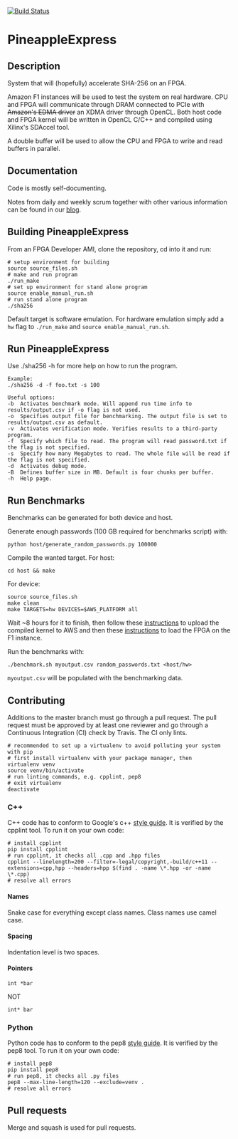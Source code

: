 [![Build Status](https://travis-ci.org/dowenberghmark/PineappleExpress.svg?branch=master)](https://travis-ci.org/dowenberghmark/PineappleExpress)

# PineappleExpress

## Description
System that will (hopefully) accelerate SHA-256 on an FPGA.

Amazon F1 instances will be used to test the system on real hardware. CPU and FPGA will communicate through DRAM connected to PCIe with ~~Amazon's EDMA driver~~ an XDMA driver through OpenCL. Both host code and FPGA kernel will be written in OpenCL C/C++ and compiled using Xilinx's SDAccel tool.

A double buffer will be used to allow the CPU and FPGA to write and read buffers in parallel.

## Documentation
Code is mostly self-documenting.

Notes from daily and weekly scrum together with other various information can be found in our [blog](https://pineappleblogg.wordpress.com/).

## Building PineappleExpress
From an FPGA Developer AMI, clone the repository, cd into it and run:

```
# setup environment for building
source source_files.sh
# make and run program
./run_make
# set up environment for stand alone program
source enable_manual_run.sh
# run stand alone program
./sha256
```

Default target is software emulation. For hardware emulation simply add a `hw` flag to `./run_make` and `source enable_manual_run.sh`.

## Run PineappleExpress
Use ./sha256 -h for more help on how to run the program.

```
Example:
./sha256 -d -f foo.txt -s 100
```
```
Useful options:
-b  Activates benchmark mode. Will append run time info to results/output.csv if -o flag is not used.
-o  Specifies output file for benchmarking. The output file is set to results/output.csv as default.
-v  Activates verification mode. Verifies results to a third-party program.
-f  Specify which file to read. The program will read password.txt if the flag is not specified.
-s  Specify how many Megabytes to read. The whole file will be read if the flag is not specified.
-d  Activates debug mode.
-B  Defines buffer size in MB. Default is four chunks per buffer.
-h  Help page.
```

## Run Benchmarks
Benchmarks can be generated for both device and host.

Generate enough passwords (100 GB required for benchmarks script) with:

`python host/generate_random_passwords.py 100000`

Compile the wanted target. For host:

`cd host && make`

For device:
```
source source_files.sh
make clean
make TARGETS=hw DEVICES=$AWS_PLATFORM all
```
Wait ~8 hours for it to finish, then follow these [instructions](https://github.com/aws/aws-fpga/blob/master/SDAccel/README.md#createafi) to upload the compiled kernel to AWS and then these [instructions](https://github.com/aws/aws-fpga/tree/master/hdk/cl/examples#step-by-step-guide-how-to-load-and-test-a-registered-afi-from-within-an-f1-instance) to load the FPGA on the F1 instance.

Run the benchmarks with:

`./benchmark.sh myoutput.csv random_passwords.txt <host/hw>`

`myoutput.csv` will be populated with the benchmarking data.

## Contributing

Additions to the master branch must go through a pull request. The pull request must be approved by at least one reviewer and go through a Continuous Integration (CI) check by Travis. The CI only lints.


```
# recommended to set up a virtualenv to avoid polluting your system with pip
# first install virtualenv with your package manager, then
virtualenv venv
source venv/bin/activate
# run linting commands, e.g. cpplint, pep8
# exit virtualenv
deactivate
```

### C++

C++ code has to conform to Google's c++ [style guide](https://google.github.io/styleguide/cppguide.html). It is verified by the cpplint tool. To run it on your own code:

```
# install cpplint
pip install cpplint
# run cpplint, it checks all .cpp and .hpp files
cpplint --linelength=200 --filter=-legal/copyright,-build/c++11 --extensions=cpp,hpp --headers=hpp $(find . -name \*.hpp -or -name \*.cpp)
# resolve all errors
```

#### Names

Snake case for everything except class names. Class names use camel case.

#### Spacing

Indentation level is two spaces.

#### Pointers

```
int *bar
```

NOT

```
int* bar
```


### Python

Python code has to conform to the pep8 [style guide](https://www.python.org/dev/peps/pep-0008/). It is verified by the pep8 tool. To run it on your own code:

```
# install pep8
pip install pep8
# run pep8, it checks all .py files
pep8 --max-line-length=120 --exclude=venv .
# resolve all errors
```

## Pull requests

Merge and squash is used for pull requests.
